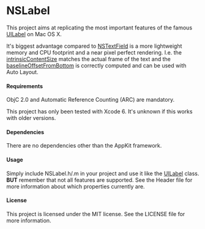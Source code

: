 # NSLabel

This project aims at replicating the most important features of the famous [UILabel][1] on Mac OS X.

It's biggest advantage compared to [NSTextField][2] is a more lightweight memory and CPU footprint and a near pixel perfect rendering. I.e. the [intrinsicContentSize][3] matches the actual frame of the text and the [baselineOffsetFromBottom][4] is correctly computed and can be used with Auto Layout.

[1]: https://developer.apple.com/documentation/uikit/uilabel?language=objc
[2]: https://developer.apple.com/documentation/appkit/nstextfield?language=objc
[3]: https://developer.apple.com/documentation/appkit/nsview/1526996-intrinsiccontentsize?language=objc
[4]: https://developer.apple.com/documentation/appkit/nsview/1526949-baselineoffsetfrombottom?language=objc

#### Requirements
ObjC 2.0 and Automatic Reference Counting (ARC) are mandatory.

This project has only been tested with Xcode 6. It's unknown if this works with older versions.

#### Dependencies
There are no dependencies other than the AppKit framework.

#### Usage
Simply include NSLabel.h/.m in your project and use it like the [UILabel][1] class.
**BUT** remember that not all features are supported.
See the Header file for more information about which properties currently are.

#### License
This project is licensed under the MIT license. See the LICENSE file for more information.

